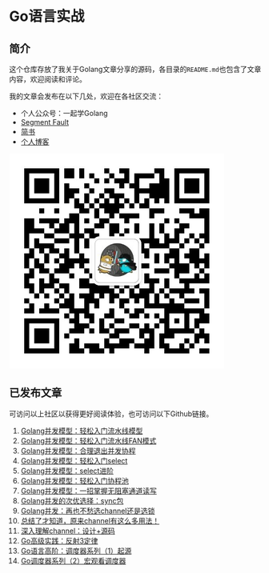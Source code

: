 Go语言实战
=========


## 简介

这个仓库存放了我关于Golang文章分享的源码，各目录的`README.md`也包含了文章内容，欢迎阅读和评论。

我的文章会发布在以下几处，欢迎在各社区交流：
- 个人公众号：一起学Golang
- [Segment Fault](https://segmentfault.com/u/lessisbetter)
- [简书](https://www.jianshu.com/u/947f3ccdd481)
- [个人博客](http://lessisbetter.site/)


![](./img/gzh_qrcode_little.jpg)

## 已发布文章

可访问以上社区以获得更好阅读体验，也可访问以下Github链接。

1. [Golang并发模型：轻松入门流水线模型](./golang_pipeline_step_by_step/README_simple.md)
1. [Golang并发模型：轻松入门流水线FAN模式](./golang_pipeline_step_by_step)
1. [Golang并发模型：合理退出并发协程](./golang_goroutine_exit)
1. [Golang并发模型：轻松入门select](./golang_select)
1. [Golang并发模型：select进阶](./golang_select/README_advance.md)
1. [Golang并发模型：轻松入门协程池](./goroutine_pool/)
1. [Golang并发模型：一招掌握无阻塞通道读写](./channel/unblock_channel)
1. [Golang并发的次优选择：sync包](./sync_pkg/)
1. [Golang并发：再也不愁选channel还是选锁](./channel_plus_sync)
1. [总结了才知道，原来channel有这么多用法！](./channel/practice)
1. [深入理解channel：设计+源码](https://github.com/Shitaibin/shitaibin.github.io/blob/hexo_resource/source/_posts/golang-channel-design-and-source.md)
1. [Go高级实践：反射3定律](./reflect/law_of_reflect)
1. [Go语言高阶：调度器系列（1）起源](https://github.com/Shitaibin/shitaibin.github.io/blob/hexo_resource/source/_posts/golang-scheduler-1-history.md)
1. [Go调度器系列（2）宏观看调度器](./scheduler)